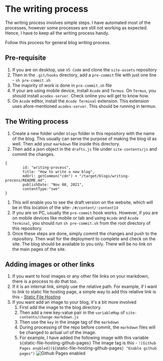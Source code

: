 # The writing process
The writing process involves simple steps. I have automated most of the processes, however some processes are still not working as expected. Hence, I have to keep all the writing process handy.

Follow this process for general blog writing process.

## Pre-requisite
1. If you are on desktop, use `VS Code` and clone the `site-assets` repository
1. Then in the `.git/hooks` directory, add a `pre-commit` file with just one line - `sh pre-commit.sh`
1. The majority of work is done in `pre-commit.sh`  file
1. If your are using mobile device, install `Acode` and `Termux`. On `Termux`, you should install `acodex-server`. Check online you will get to know how.
1. On `Acode` editor, install the `Acode Terminal` extension. This extension uses afore-mentioned `acodex-server`. This should be running in termux.

## The Writing process
1. Create a new folder under `blogs` folder in this repository with the name of the blog. This usually can serve the purpose of making the blog id as well. Then add your `markdown` file inside this directory.
1. Then add a json object in the `drafts.js` file under `site-contents/js` and commit the changes.
```
{
        id: "writing-process",
        title: "How to write a new blog",
        mdUrl: getCommon("cdn") + "/target/blogs/writing-process/README.md",
        publishDate: "Nov 08, 2021",
        contentType:"swe"
}
```
1.  This will enable you to see the draft version on the website, which will be in this location of the site- `/#/content/:contentId`
1.  If you are on PC, usually the `pre-commit` hook works. However, if you are on mobile devices like mobile or tab and using `Acode` and `Acode Terminal`, you should run `sh pre-commit.sh` from the root directory of this repository.
1. Once these steps are done, simply commit the changes and push to the repository. Then wait for the deployment to complete and check on the site. The blog should be available to you only. There will be no link on the main pages of the site.

## Adding images or other links
1. If you want to host images or any other file links on your markdown, there is a process to do that too.
1. If it is an internal link, simply use the relative path. For example, if I want to link to static file hosting page, a simple way to add this relative link is this - [Static File Hosting](/#/content/static-file-hosting)
1. If you want add an image to your blog, it's a bit more involved
    1. First add the image to the blog directory.
    1. Then add a new key-value pair in the `variableMap` of `site-contents/change-markdown.js`
    1. Then use the `key` in the image tag of the `markdown`
    1. During processing of the repo before commit, the `markdown` files will be changed to actual url of the image.
    1. For example, I have added the following image with this variable `${`static-file-hosting-github-pages`}` The image tag is this - `![Github Pages enabled](${`static-file-hosting-github-pages`} "Enable github pages")`
    ![Github Pages enabled](https://palash90.github.io/site-assets/blogs/static-file-hosting/github-pages-configuration.png "Enable github pages")
